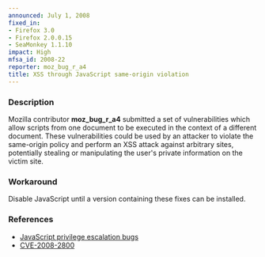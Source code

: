 ```yaml
---
announced: July 1, 2008
fixed_in:
- Firefox 3.0
- Firefox 2.0.0.15
- SeaMonkey 1.1.10
impact: High
mfsa_id: 2008-22
reporter: moz_bug_r_a4
title: XSS through JavaScript same-origin violation
---
```


<h3>Description</h3>

<p>Mozilla contributor <strong>moz_bug_r_a4</strong> submitted a set of
vulnerabilities which allow scripts from one document to be executed in
the context of a different document.  These vulnerabilities could be
used by an attacker to violate the same-origin policy and perform an XSS
attack against arbitrary sites, potentially stealing or manipulating
the user's private information on the victim site.</p>


<h3>Workaround</h3>

<p>Disable JavaScript until a version containing these fixes can be installed.</p>

<h3>References</h3>

<ul>
  <li><a href="https://bugzilla.mozilla.org/buglist.cgi?bug_id=428672,432591,433328,439035,440308">JavaScript privilege escalation bugs</a></li>
  <li><a class="ex-ref" href="http://cve.mitre.org/cgi-bin/cvename.cgi?name=CVE-2008-2800">CVE-2008-2800</a></li>

</ul>



